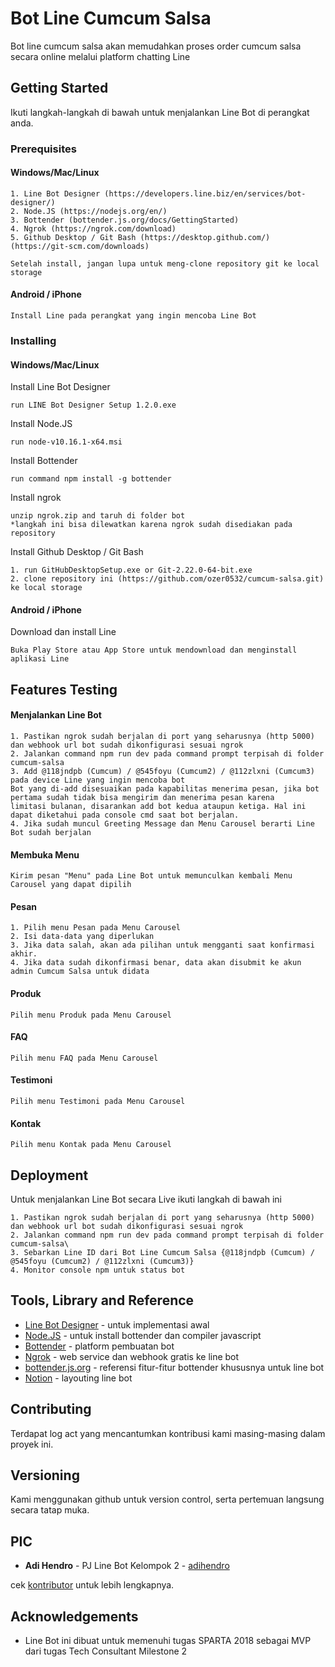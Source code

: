 # Bot Line Cumcum Salsa
Bot line cumcum salsa akan memudahkan proses order cumcum salsa secara online melalui platform chatting Line

## Getting Started
Ikuti langkah-langkah di bawah untuk menjalankan Line Bot di perangkat anda.

### Prerequisites
#### Windows/Mac/Linux
````
1. Line Bot Designer (https://developers.line.biz/en/services/bot-designer/)
2. Node.JS (https://nodejs.org/en/)
3. Bottender (bottender.js.org/docs/GettingStarted)
4. Ngrok (https://ngrok.com/download)
5. Github Desktop / Git Bash (https://desktop.github.com/) (https://git-scm.com/downloads)

Setelah install, jangan lupa untuk meng-clone repository git ke local storage
````

#### Android / iPhone
````
Install Line pada perangkat yang ingin mencoba Line Bot
````

### Installing
#### Windows/Mac/Linux
Install Line Bot Designer
````
run LINE Bot Designer Setup 1.2.0.exe
````
Install Node.JS
````
run node-v10.16.1-x64.msi
````
Install Bottender
````
run command npm install -g bottender
````
Install ngrok
````
unzip ngrok.zip and taruh di folder bot
*langkah ini bisa dilewatkan karena ngrok sudah disediakan pada repository
````
Install Github Desktop / Git Bash
````
1. run GitHubDesktopSetup.exe or Git-2.22.0-64-bit.exe
2. clone repository ini (https://github.com/ozer0532/cumcum-salsa.git) ke local storage
````

#### Android / iPhone
Download dan install Line
````
Buka Play Store atau App Store untuk mendownload dan menginstall aplikasi Line
````

## Features Testing
#### Menjalankan Line Bot
```
1. Pastikan ngrok sudah berjalan di port yang seharusnya (http 5000) dan webhook url bot sudah dikonfigurasi sesuai ngrok
2. Jalankan command npm run dev pada command prompt terpisah di folder cumcum-salsa
3. Add @118jndpb (Cumcum) / @545foyu (Cumcum2) / @112zlxni (Cumcum3) pada device Line yang ingin mencoba bot
Bot yang di-add disesuaikan pada kapabilitas menerima pesan, jika bot pertama sudah tidak bisa mengirim dan menerima pesan karena
limitasi bulanan, disarankan add bot kedua ataupun ketiga. Hal ini dapat diketahui pada console cmd saat bot berjalan.
4. Jika sudah muncul Greeting Message dan Menu Carousel berarti Line Bot sudah berjalan
```

#### Membuka Menu
````
Kirim pesan "Menu" pada Line Bot untuk memunculkan kembali Menu Carousel yang dapat dipilih
````

#### Pesan
```
1. Pilih menu Pesan pada Menu Carousel
2. Isi data-data yang diperlukan
3. Jika data salah, akan ada pilihan untuk mengganti saat konfirmasi akhir.
4. Jika data sudah dikonfirmasi benar, data akan disubmit ke akun admin Cumcum Salsa untuk didata
```

#### Produk
```
Pilih menu Produk pada Menu Carousel
```

#### FAQ
```
Pilih menu FAQ pada Menu Carousel
```

#### Testimoni
```
Pilih menu Testimoni pada Menu Carousel
```

#### Kontak
```
Pilih menu Kontak pada Menu Carousel
```

## Deployment
Untuk menjalankan Line Bot secara Live ikuti langkah di bawah ini
````
1. Pastikan ngrok sudah berjalan di port yang seharusnya (http 5000) dan webhook url bot sudah dikonfigurasi sesuai ngrok
2. Jalankan command npm run dev pada command prompt terpisah di folder cumcum-salsa\
3. Sebarkan Line ID dari Bot Line Cumcum Salsa {@118jndpb (Cumcum) / @545foyu (Cumcum2) / @112zlxni (Cumcum3)}
4. Monitor console npm untuk status bot
````

## Tools, Library and Reference
* [Line Bot Designer](https://developers.line.biz/en/services/bot-designer/) - untuk implementasi awal
* [Node.JS](https://nodejs.org/en/) - untuk install bottender dan compiler javascript
* [Bottender](http://bottender.js.org/docs/GettingStarted) - platform pembuatan bot
* [Ngrok](https://ngrok.com/download) - web service dan webhook gratis ke line bot
* [bottender.js.org](https://bottender.js.org/docs/APIReference-LineContext) - referensi fitur-fitur bottender khususnya untuk line bot
* [Notion](https://www.notion.so/Line-Bot-19f68b9a527248d2b7352788c8981076) - layouting line bot

## Contributing
Terdapat log act yang mencantumkan kontribusi kami masing-masing dalam proyek ini.

## Versioning
Kami menggunakan github untuk version control, serta pertemuan langsung secara tatap muka.

## PIC
* **Adi Hendro** - PJ Line Bot Kelompok 2 - [adihendro](https://github.com/adihendro)

cek [kontributor](https://docs.google.com/document/d/1liWSbPbjdCybE40tjTHKcpNfbiDAxUY-/edit#) untuk lebih lengkapnya.

## Acknowledgements
* Line Bot ini dibuat untuk memenuhi tugas SPARTA 2018 sebagai MVP dari tugas Tech Consultant Milestone 2

